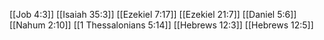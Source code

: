 [[Job 4:3]]
[[Isaiah 35:3]]
[[Ezekiel 7:17]]
[[Ezekiel 21:7]]
[[Daniel 5:6]]
[[Nahum 2:10]]
[[1 Thessalonians 5:14]]
[[Hebrews 12:3]]
[[Hebrews 12:5]]
